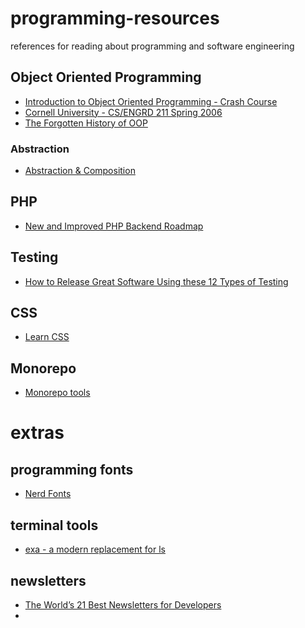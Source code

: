 # programming-resources
references for reading about programming and software engineering


## Object Oriented Programming

* [Introduction to Object Oriented Programming - Crash Course](https://youtu.be/SiBw7os-_zI)
* [Cornell University - CS/ENGRD 211 Spring 2006](https://www.cs.cornell.edu/courses/cs211/2006sp/)
* [The Forgotten History of OOP](https://medium.com/javascript-scene/the-forgotten-history-of-oop-88d71b9b2d9f)

### Abstraction

* [Abstraction & Composition](https://medium.com/javascript-scene/abstraction-composition-cb2849d5bdd6)


## PHP

* [New and Improved PHP Backend Roadmap](https://hackernoon.com/new-and-improved-php-backend-roadmap)


## Testing

* [How to Release Great Software Using these 12 Types of Testing](https://hackernoon.com/how-to-release-great-software-using-these-12-types-of-testing)

## CSS

* [Learn CSS](https://web.dev/learn/css)

## Monorepo

* [Monorepo tools](https://monorepo.tools)

# extras

## programming fonts

* [Nerd Fonts](https://www.nerdfonts.com)

## terminal tools

* [exa - a modern replacement for ls](https://the.exa.website)

## newsletters
* [The World’s 21 Best Newsletters for Developers](https://blog.runcloud.io/best-newsletters-for-developers/#how-to-filter-newsletters-and-clean-up-your-inbox)
* 

